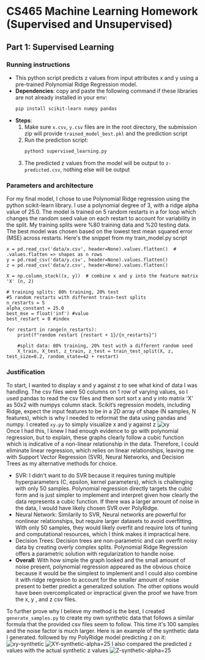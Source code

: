 # CS465 Machine Learning Homework (Supervised and Unsupervised)

## Part 1: Supervised Learning
### Running instructions
- This python script predicts z values from input attributes x and y using a pre-trained Polynomial Ridge Regression model.
- **Dependencies**: copy and paste the following command if these libraries are not already installed in your env:
  ```bash
  pip install scikit-learn numpy pandas
- **Steps**:
  1. Make sure `x.csv`, `y.csv` files are in the root directory, the submission zip will provide `trained_model_best.pkl` and the prediction script
  2. Run the prediction script:
     ```bash
     python3 supervised_learning.py
  3. The predicted z values from the model will be output to `z-predicted.csv`, nothing else will be output
 
### Parameters and architecture
For my final model, I chose to use Polynomial Ridge regression using the python scikit-learn library. I use a polynomial degree of 3, with a ridge alpha value of 25.0. The model is trained on 5 random restarts in a for loop which changes the random seed value on each restart to account for variability in the split. My training splits were %80 training data and %20 testing data. The best model was chosen based on the lowest test mean squared error (MSE) across restarts. Here's the snippet from my train_model.py script
```
x = pd.read_csv('data/x.csv', header=None).values.flatten()  # .values.flatten => shapes as n rows
y = pd.read_csv('data/y.csv', header=None).values.flatten()
z = pd.read_csv('data/z.csv', header=None).values.flatten()

X = np.column_stack((x, y))  # combine x and y into the feature matrix 'X' (n, 2)

# training splits: 80% training, 20% test
#5 random restarts with different train-test splits
n_restarts = 5
alpha_constant = 25.0
best_mse = float('inf') #value
best_restart = 0 #index

for restart in range(n_restarts):
    print(f"random restart {restart + 1}/{n_restarts}")

    #split data: 80% training, 20% test with a different random seed
    X_train, X_test, z_train, z_test = train_test_split(X, z, test_size=0.2, random_state=42 + restart)
```

### Justification
To start, I wanted to display x and y against z to see what kind of data I was handling. The csv files were 50 columns on 1 row of varying values, so I used pandas to read the csv files and then sort sort x and y into matrix 'X' as 50x2 with numpys column stack. Scikit’s regression models, including Ridge, expect the input features to be in a 2D array of shape (N samples, N features), which is why I needed to reformat the data using pandas and numpy. I created `xy.py` to simply visualize x and y against z
![xy](supervised-learning/images/xy.jpg)   
Once I had this, I knew I had enough evidence to go with polynomial regression, but to explain, these graphs clearly follow a cubic function which is indicative of a non-linear relationship in the data. Therefore, I could eliminate linear regression, which relies on linear relationships, leaving me with Support Vector Regression (SVR), Neural Networks, and Decision Trees as my alternative methods for choice. 
- SVR: I didn't want to do SVR because it requires tuning multiple hyperparameters (C, epsilon, kernel parameters), which is challenging with only 50 samples. Polynomial regression directly targets the cubic form and is just simpler to implement and interpret given how clearly the data represents a cubic function. If there was a larger amount of noise in the data, I would have likely chosen SVR over PolyRidge.
- Neural Network: Similarily to SVR, Neural networks are powerful for nonlinear relationships, but require larger datasets to avoid overfitting. With only 50 samples, they would likely overfit and require lots of tuning and computational resources, which I think makes it impractical here.
- Decision Trees: Decision trees are non-parametric and can overfit noisy data by creating overly complex splits. Polynomial Ridge Regression offers a parametric solution with regularization to handle noise.
- **Overall**: With how simple the graph looked and the small amount of noise present, polynomial regression appeared as the obvious choice because it would be the simplest to implement and I could also combine it with ridge regresion to account for the smaller amount of noise present to better predict a generalized solution. The other options would have been overcomplicated or impractical given the proof we have from the x, y , and z csv files.

To further prove why I believe my method is the best, I created `generate_samples.py` to create my own synthetic data that follows a similar formula that the provided csv files seem to follow. This time it's 100 samples and the noise factor is much larger. Here is an example of the synthetic data I generated. followed by my PolyRidge model predicting z on it:
![xy-synthetic](supervised-learning/images/synthetic-xy.jpg) 
![XY-synthetic-alpha=25](supervised-learning/images/XY-synthetic-alpha=25.jpg) 
I also compared the predicted z values with the actual synthetic z values
![Z-synthetic-alpha=25](supervised-learning/images/Z-synthetic-alpha=25.jpg) 




